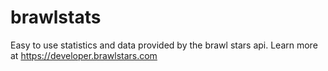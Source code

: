 # brawlstats
Easy to use statistics and data provided by the brawl stars api. Learn more at https://developer.brawlstars.com
